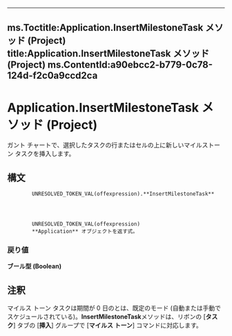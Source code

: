 

---
ms.Toctitle:Application.InsertMilestoneTask メソッド (Project)
title:Application.InsertMilestoneTask メソッド (Project)
ms.ContentId:a90ebcc2-b779-0c78-124d-f2c0a9ccd2ca
---
# Application.InsertMilestoneTask メソッド (Project)




ガント チャートで、選択したタスクの行またはセルの上に新しいマイルストーン タスクを挿入します。

## 構文

            UNRESOLVED_TOKEN_VAL(offexpression).**InsertMilestoneTask**




            UNRESOLVED_TOKEN_VAL(offexpression)
            **Application** オブジェクトを返す式。

### 戻り値
**ブール型 (Boolean)**





## 注釈
マイルス トーン タスクは期間が 0 日のとは、既定のモード (自動または手動でスケジュールされている)。**InsertMilestoneTask**メソッドは、リボンの [**タスク**] タブの [**挿入**] グループで [**マイルス トーン**] コマンドに対応します。




